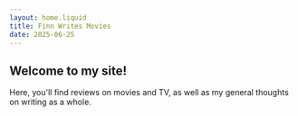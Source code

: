 ```yaml
---
layout: home.liquid
title: Finn Writes Movies
date: 2025-06-25
---
```

## Welcome to my site!
Here, you'll find reviews on movies and TV, as well as my general thoughts on writing as a whole.
